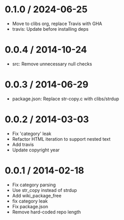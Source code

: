 
0.1.0 / 2024-06-25
==================

  * Move to clibs org, replace Travis with GHA
  * travis: Update before installing deps

0.0.4 / 2014-10-24
==================

  * src: Remove unnecessary null checks

0.0.3 / 2014-06-29
==================

 * package.json: Replace str-copy.c with clibs/strdup

0.0.2 / 2014-03-03
==================

 * Fix 'category' leak
 * Refactor HTML iteration to support nested text
 * Add travis
 * Update copyright year

0.0.1 / 2014-02-18 
==================

 * Fix category parsing
 * Use str_copy instead of strdup
 * Add wiki_package_free
 * fix category leak
 * Fix package.json
 * Remove hard-coded repo length

